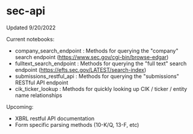 # sec-api
Updated 9/20/2022

Current notebooks:
  - company_search_endpoint : Methods for querying the "company" search endpoint (https://www.sec.gov/cgi-bin/browse-edgar)
  - fulltext_search_endpoint : Methods for querying the "full text" search endpoint (https://efts.sec.gov/LATEST/search-index)
  - submissions_restful_api : Methods for querying the "submissions" RESTful API endpoint
  - cik_ticker_lookup : Methods for quickly looking up CIK / ticker / entity name relationships
 
Upcoming:
  - XBRL restful API documentation
  - Form specific parsing methods (10-K/Q, 13-F, etc)
